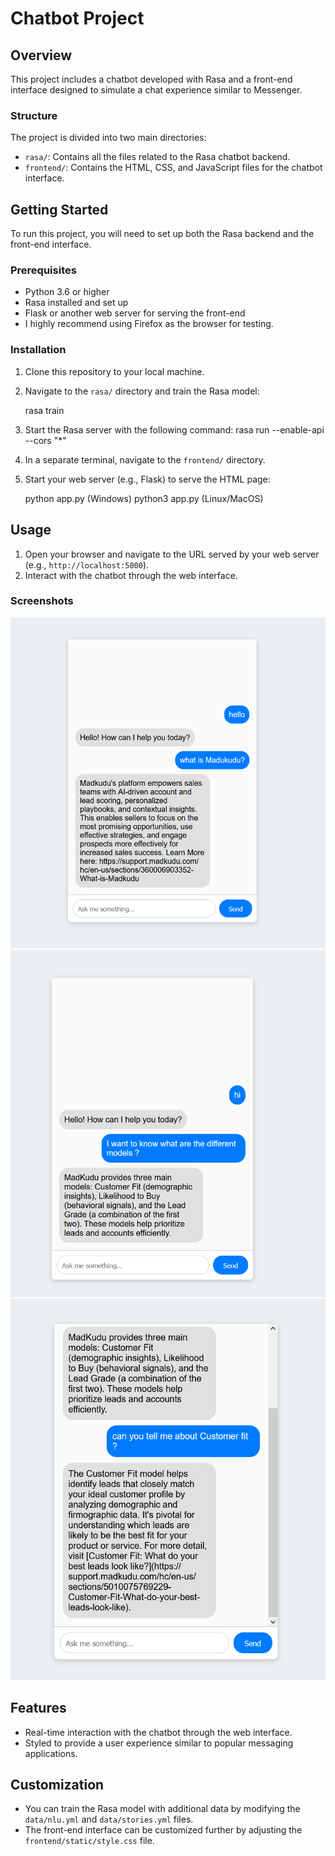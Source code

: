 # Chatbot Project

## Overview

This project includes a chatbot developed with Rasa and a front-end interface designed to simulate a chat experience similar to Messenger.

### Structure

The project is divided into two main directories:
- `rasa/`: Contains all the files related to the Rasa chatbot backend.
- `frontend/`: Contains the HTML, CSS, and JavaScript files for the chatbot interface.

## Getting Started

To run this project, you will need to set up both the Rasa backend and the front-end interface.

### Prerequisites

- Python 3.6 or higher
- Rasa installed and set up
- Flask or another web server for serving the front-end
- I highly recommend using Firefox as the browser for testing.

### Installation

1. Clone this repository to your local machine.
2. Navigate to the `rasa/` directory and train the Rasa model:

    rasa train

3. Start the Rasa server with the following command:
    rasa run --enable-api --cors "*"
4. In a separate terminal, navigate to the `frontend/` directory.
5. Start your web server (e.g., Flask) to serve the HTML page:

    python app.py (Windows)
    python3 app.py (Linux/MacOS)

## Usage

1. Open your browser and navigate to the URL served by your web server (e.g., `http://localhost:5000`).
2. Interact with the chatbot through the web interface.

### Screenshots

![Chatbot Screenshot](demo/demo1.png)
![Chatbot Screenshot2](demo/demo2.png)
![Chatbot Screenshot3](demo/demo3.png)

## Features

- Real-time interaction with the chatbot through the web interface.
- Styled to provide a user experience similar to popular messaging applications.

## Customization

- You can train the Rasa model with additional data by modifying the `data/nlu.yml` and `data/stories.yml` files.
- The front-end interface can be customized further by adjusting the `frontend/static/style.css` file.




